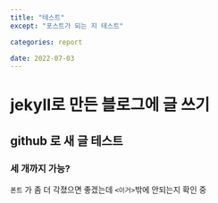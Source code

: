 ```yaml
---
title: "테스트"
except: "포스트가 되는 지 테스트"

categories: report

date: 2022-07-03
---
```


# jekyll로 만든 블로그에 글 쓰기

## **github** 로 새 글 테스트 <br>

### 세 개까지 가능?

`폰트` 가 좀 더 각졌으면 좋겠는데 `<이거>`밖에 안되는지 확인 중